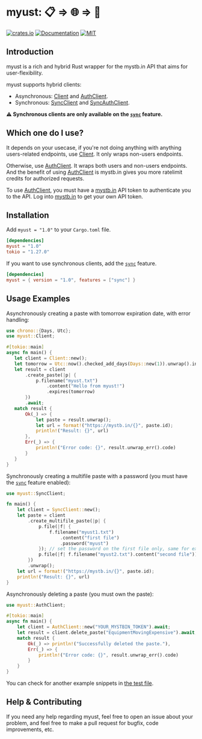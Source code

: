  # **myust**: 📋 => 🌐 => 🦀
 
[![crates.io][crates-io-badge]][crates-io]
[![Documentation][docs-badge]][docs]
[![MIT][license-badge]](./LICENSE)

 ## Introduction

 myust is a rich and hybrid Rust wrapper for the mystb.in API that aims for user-flexibility.
 
 myust supports hybrid clients:

 - Asynchronous: [Client][Client] and [AuthClient][AuthClient].
 - Synchronous: [SyncClient][SyncClient] and [SyncAuthClient][SyncAuthClient].

 **⚠️ Synchronous clients are only available on the [`sync`][sync] feature.**
 
 ## Which one do I use?
 
 It depends on your usecase, if you're not doing anything with anything users-related endpoints, use [Client]. It only wraps non-users endpoints.
 
 Otherwise, use [AuthClient]. It wraps both users and non-users endpoints. And the benefit of using [AuthClient][AuthClient] is mystb.in gives you more ratelimit credits for authorized requests.

To use [AuthClient][AuthClient], you must have a [mystb.in][mystb.in] API
token to authenticate you to the API. Log into [mystb.in][mystb.in] to get your own
API token.

 ## Installation

 Add `myust = "1.0"` to your `Cargo.toml` file.

 ```toml
 [dependencies]
 myust = "1.0"
 tokio = "1.27.0"
 ```

 If you want to use synchronous clients, add the [`sync`][sync] feature.

 ```toml
 [dependencies]
 myust = { version = "1.0", features = ["sync"] }
 ```

 ## Usage Examples

 Asynchronously creating a paste with tomorrow expiration date, with error handling:
 ```rust
 use chrono::{Days, Utc};
 use myust::Client;

#[tokio::main]
async fn main() {
    let client = Client::new();
    let tomorrow = Utc::now().checked_add_days(Days::new(1)).unwrap().into();
    let result = client
        .create_paste(|p| {
            p.filename("myust.txt")
                .content("Hello from myust!")
                .expires(tomorrow)
        })
        .await;
    match result {
        Ok(_) => {
            let paste = result.unwrap();
            let url = format!("https://mystb.in/{}", paste.id);
            println!("Result: {}", url)
        },
        Err(_) => {
            println!("Error code: {}", result.unwrap_err().code)
        }
    }
}
```
Synchronously creating a multifile paste with a password (you must have the [`sync`][sync] feature enabled):
```rust
use myust::SyncClient;

fn main() {
    let client = SyncClient::new();
    let paste = client
        .create_multifile_paste(|p| {
            p.file(|f| {
                f.filename("myust1.txt")
                    .content("first file")
                    .password("myust")
            }); // set the password on the first file only, same for expiration date
            p.file(|f| f.filename("myust2.txt").content("second file"))
        })
        .unwrap();
    let url = format!("https://mystb.in/{}", paste.id);
    println!("Result: {}", url)
}
```

Asynchronously deleting a paste (you must own the paste):
```rust
use myust::AuthClient;

#[tokio::main]
async fn main() {
    let client = AuthClient::new("YOUR_MYSTBIN_TOKEN").await;
    let result = client.delete_paste("EquipmentMovingExpensive").await; // The paste ID to delete
    match result {
        Ok(_) => println!("Successfully deleted the paste."),
        Err(_) => {
            println!("Error code: {}", result.unwrap_err().code)
        }
    }
}
```

You can check for another example snippets in [the test file](tests/test.rs).

## Help & Contributing

If you need any help regarding myust, feel free to open an issue about your problem, and feel free to make a pull request for bugfix, code improvements, etc.

[Client]: https://docs.rs/myust/latest/myust/struct.Client.html
[AuthClient]: https://docs.rs/myust/latest/myust/struct.AuthClient.html
[SyncClient]: https://docs.rs/myust/latest/myust/sync/struct.SyncClient.html
[SyncAuthClient]: https://docs.rs/myust/latest/myust/sync/struct.SyncClient.html
[sync]: https://docs.rs/myust/latest/myust/sync/index.html
[crates-io-badge]: https://img.shields.io/crates/v/myust.svg
[crates-io]: https://crates.io/crates/myust
[docs-badge]: https://docs.rs/myust/badge.svg
[docs]: https://docs.rs/myust
[license-badge]: https://img.shields.io/crates/l/myust.svg
[mystb.in]: https://mystb.in